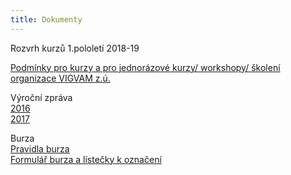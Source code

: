 ```yaml
---
title: Dokumenty
---
```

Rozvrh kurzů 1.pololetí 2018-19

[Podmínky pro kurzy a pro jednorázové kurzy/ workshopy/ školení organizace VIGVAM z.ú.](<Podminky_ kurzy_akce_VIGVAM_2018_19.pdf>)

Výroční zpráva\
[2016](https://drive.google.com/file/d/1k6e0JNUBjmlzotEtJkSOoGp2YtrFs6gK/view)\
[2017](https://drive.google.com/file/d/1PcBqlkfxdpl71Z8tcIe-nuzErCUtpW40/view)

Burza\
[Pravidla burza](https://drive.google.com/file/d/0B37mptmBaLAdMlBvMjNqWWY5cTQ/view)\
[Formulář burza a lístečky k označení](https://drive.google.com/file/d/0B37mptmBaLAdRFo0RHlqRFdCRU0/view)
